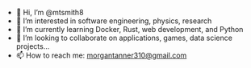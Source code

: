 - 👋 Hi, I’m @mtsmith8
- 👀 I’m interested in software engineering, physics, research
- 🌱 I’m currently learning Docker, Rust, web development, and Python
- 💞️ I’m looking to collaborate on applications, games, data science projects...
- 📫 How to reach me: morgantanner310@gmail.com

<!---
themorgantanner/themorgantanner is a ✨ special ✨ repository because its `README.md` (this file) appears on your GitHub profile.
You can click the Preview link to take a look at your changes.
--->
